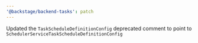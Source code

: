 ```yaml
---
'@backstage/backend-tasks': patch
---
```


Updated the `TaskScheduleDefinitionConfig` deprecated comment to point to `SchedulerServiceTaskScheduleDefinitionConfig`
